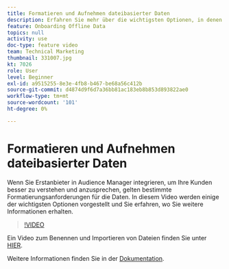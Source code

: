 ```yaml
---
title: Formatieren und Aufnehmen dateibasierter Daten
description: Erfahren Sie mehr über die wichtigsten Optionen, in denen Sie weitere Informationen erhalten, wenn Sie Erstanbieter in Audience Manager einbinden, um Ihre Kunden besser zu verstehen und anzusprechen. Erfahren Sie mehr über bestimmte Formatierungsanforderungen für die Daten.
feature: Onboarding Offline Data
topics: null
activity: use
doc-type: feature video
team: Technical Marketing
thumbnail: 331007.jpg
kt: 7026
role: User
level: Beginner
exl-id: a9515255-8e3e-4fb8-b467-be68a56c412b
source-git-commit: d4874d9f6d7a36bb81ac183eb8b853d893822ae0
workflow-type: tm+mt
source-wordcount: '101'
ht-degree: 0%

---
```


# Formatieren und Aufnehmen dateibasierter Daten

Wenn Sie Erstanbieter in Audience Manager integrieren, um Ihre Kunden besser zu verstehen und anzusprechen, gelten bestimmte Formatierungsanforderungen für die Daten. In diesem Video werden einige der wichtigsten Optionen vorgestellt und Sie erfahren, wo Sie weitere Informationen erhalten.

>[!VIDEO](https://video.tv.adobe.com/v/331007/?quality=12&learn=on)

Ein Video zum Benennen und Importieren von Dateien finden Sie unter [HIER](steps-for-ingesting-file-based-data.md).

Weitere Informationen finden Sie in der [Dokumentation](https://experienceleague.adobe.com/docs/audience-manager/user-guide/implementation-integration-guides/sending-audience-data/batch-data-transfer-process/inbound-file-contents.html?lang=de&).
